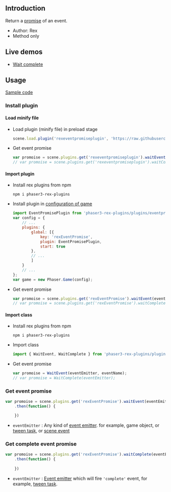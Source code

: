 ## Introduction

Return a [promise](https://developer.mozilla.org/en-US/docs/Web/JavaScript/Reference/Global_Objects/Promise) of an event.

- Author: Rex
- Method only

## Live demos

- [Wait complete](https://codepen.io/rexrainbow/pen/jOPZqbr)

## Usage

[Sample code](https://github.com/rexrainbow/phaser3-rex-notes/tree/master/examples/event-promise)

### Install plugin

#### Load minify file

- Load plugin (minify file) in preload stage
    ```javascript
    scene.load.plugin('rexeventpromiseplugin', 'https://raw.githubusercontent.com/rexrainbow/phaser3-rex-notes/master/dist/rexeventpromiseplugin.min.js', true);
    ```
- Get event promise
    ```javascript
    var promoise = scene.plugins.get('rexeventpromiseplugin').waitEvent(eventEmitter, eventName);
    // var promoise = scene.plugins.get('rexeventpromiseplugin').waitComplete(eventEmitter);
    ```

#### Import plugin

- Install rex plugins from npm
    ```
    npm i phaser3-rex-plugins
    ```
- Install plugin in [configuration of game](game.md#configuration)
    ```javascript
    import EventPromisePlugin from 'phaser3-rex-plugins/plugins/eventpromise-plugin.js';
    var config = {
        // ...
        plugins: {
            global: [{
                key: 'rexEventPromise',
                plugin: EventPromisePlugin,
                start: true
            },
            // ...
            ]
        }
        // ...
    };
    var game = new Phaser.Game(config);
    ```
- Get event promise
    ```javascript
    var promoise = scene.plugins.get('rexEventPromise').waitEvent(eventEmitter, eventName);
    // var promoise = scene.plugins.get('rexEventPromise').waitComplete(eventEmitter);
    ```

#### Import class

- Install rex plugins from npm
    ```
    npm i phaser3-rex-plugins
    ```
- Import class
    ```javascript
    import { WaitEvent, WaitComplete } from 'phaser3-rex-plugins/plugins/eventpromise.js';
    ```
- Get event promise
    ```javascript
    var promoise = WaitEvent(eventEmitter, eventName);
    // var promoise = WaitComplete(eventEmitter);
    ```

### Get event promise

```javascript
var promoise = scene.plugins.get('rexEventPromise').waitEvent(eventEmitter, eventName)
    .then(function() {

    })
```

- `eventEmitter` : Any kind of [event emitter](eventemitter3.md). for example, game object, or [tween task](tween.md#events), or [scene event](scene.md#events)

### Get complete event promise

```javascript
var promoise = scene.plugins.get('rexEventPromise').waitComplete(eventEmitter)
    .then(function() {
        
    })
```

- `eventEmitter` : [Event emitter](eventemitter3.md) which will fire `'complete'` event, for example, [tween task](tween.md#events).